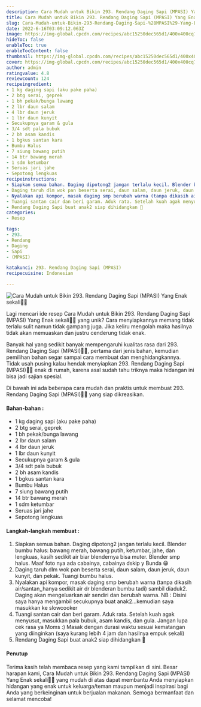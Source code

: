 ```yaml
---
description: Cara Mudah untuk Bikin 293. Rendang Daging Sapi (MPASI) Yang Enak sekali"
title: Cara Mudah untuk Bikin 293. Rendang Daging Sapi (MPASI) Yang Enak sekali
slug: Cara-Mudah-untuk-Bikin-293-Rendang-Daging-Sapi-%28MPASI%29-Yang-Enak-sekali
date: 2022-6-16T03:09:12.063Z
image: https://img-global.cpcdn.com/recipes/abc15250dec565d1/400x400cq70/photo.jpg
hideToc: false
enableToc: true
enableTocContent: false
thumbnail: https://img-global.cpcdn.com/recipes/abc15250dec565d1/400x400cq70/photo.jpg
cover: https://img-global.cpcdn.com/recipes/abc15250dec565d1/400x400cq70/photo.jpg
author: admin
ratingvalue: 4.8
reviewcount: 124
recipeingredient:
- 1 kg daging sapi (aku pake paha)
- 2 btg serai, geprek
- 1 bh pekak/bunga lawang
- 2 lbr daun salam
- 4 lbr daun jeruk
- 1 lbr daun kunyit
- Secukupnya garam & gula
- 3/4 sdt pala bubuk
- 2 bh asam kandis
- 1 bgkus santan kara
- Bumbu Halus
- 7 siung bawang putih
- 14 btr bawang merah
- 1 sdm ketumbar
- Seruas jari jahe
- Sepotong lengkuas
recipeinstructions:
- Siapkan semua bahan. Daging dipotong2 jangan terlalu kecil. Blender bumbu halus: bawang merah, bawang putih, ketumbar, jahe, dan lengkuas, kasih sedikit air biar blendernya bisa muter. Blender smp halus. Maaf foto nya ada cabainya, cabainya dskip y Bunda 😁
- Daging taruh dlm wok pan beserta serai, daun salam, daun jeruk, daun kunyit, dan pekak. Tuangi bumbu halus.
- Nyalakan api kompor, masak daging smp berubah warna (tanpa dikasih air/santan,,hanya sedikit air dr blenderan bumbu tadi) sambil diaduk2. Daging akan mengeluarkan air sendiri dan berubah warna. NB : Disini saya hanya mengambil secukupnya buat anak2...kemudian saya masukkan ke slowcooker
- Tuangi santan cair dan beri garam. Aduk rata. Setelah kuah agak menyusut, masukkan pala bubuk, asam kandis, dan gula. Jangan lupa cek rasa ya Moms :) Masak dengan durasi waktu sesuai kematangan yang diinginkan (saya kurang lebih 4 jam dan hasilnya empuk sekali)
- Rendang Daging Sapi buat anak2 siap dihidangkan 🥰
categories:
- Resep

tags:
- 293.
- Rendang
- Daging
- Sapi
- (MPASI)

katakunci: 293. Rendang Daging Sapi (MPASI)
recipecuisine: Indonesian

---
```


![Cara Mudah untuk Bikin 293. Rendang Daging Sapi (MPASI) Yang Enak sekali👩‍🍳](https://img-global.cpcdn.com/recipes/abc15250dec565d1/400x400cq70/photo.jpg)

Lagi mencari ide resep Cara Mudah untuk Bikin 293. Rendang Daging Sapi (MPASI) Yang Enak sekali👩‍🍳 yang unik? Cara menyiapkannya memang tidak terlalu sulit namun tidak gampang juga. Jika keliru mengolah maka hasilnya tidak akan memuaskan dan justru cenderung tidak enak.

Banyak hal yang sedikit banyak mempengaruhi kualitas rasa dari 293. Rendang Daging Sapi (MPASI)👩‍🍳, pertama dari jenis bahan, kemudian pemilihan bahan segar sampai cara membuat dan menghidangkannya. Tidak usah pusing kalau hendak menyiapkan 293. Rendang Daging Sapi (MPASI)👩‍🍳 enak di rumah, karena asal sudah tahu triknya maka hidangan ini bisa jadi sajian spesial.

Di bawah ini ada beberapa cara mudah dan praktis untuk membuat 293. Rendang Daging Sapi (MPASI)👩‍🍳 yang siap dikreasikan.

<!--inarticleads1-->

#### Bahan-bahan :

- 1 kg daging sapi (aku pake paha)
- 2 btg serai, geprek
- 1 bh pekak/bunga lawang
- 2 lbr daun salam
- 4 lbr daun jeruk
- 1 lbr daun kunyit
- Secukupnya garam & gula
- 3/4 sdt pala bubuk
- 2 bh asam kandis
- 1 bgkus santan kara
- Bumbu Halus
- 7 siung bawang putih
- 14 btr bawang merah
- 1 sdm ketumbar
- Seruas jari jahe
- Sepotong lengkuas

<!--inarticleads2-->

#### Langkah-langkah membuat :

1. Siapkan semua bahan. Daging dipotong2 jangan terlalu kecil. Blender bumbu halus: bawang merah, bawang putih, ketumbar, jahe, dan lengkuas, kasih sedikit air biar blendernya bisa muter. Blender smp halus. Maaf foto nya ada cabainya, cabainya dskip y Bunda 😁
1. Daging taruh dlm wok pan beserta serai, daun salam, daun jeruk, daun kunyit, dan pekak. Tuangi bumbu halus.
1. Nyalakan api kompor, masak daging smp berubah warna (tanpa dikasih air/santan,,hanya sedikit air dr blenderan bumbu tadi) sambil diaduk2. Daging akan mengeluarkan air sendiri dan berubah warna. NB : Disini saya hanya mengambil secukupnya buat anak2...kemudian saya masukkan ke slowcooker
1. Tuangi santan cair dan beri garam. Aduk rata. Setelah kuah agak menyusut, masukkan pala bubuk, asam kandis, dan gula. Jangan lupa cek rasa ya Moms :) Masak dengan durasi waktu sesuai kematangan yang diinginkan (saya kurang lebih 4 jam dan hasilnya empuk sekali)
1. Rendang Daging Sapi buat anak2 siap dihidangkan 🥰

#### Penutup

Terima kasih telah membaca resep yang kami tampilkan di sini. Besar harapan kami, Cara Mudah untuk Bikin 293. Rendang Daging Sapi (MPASI) Yang Enak sekali👩‍🍳 yang mudah di atas dapat membantu Anda menyiapkan hidangan yang enak untuk keluarga/teman maupun menjadi inspirasi bagi Anda yang berkeinginan untuk berjualan makanan. Semoga bermanfaat dan selamat mencoba!
